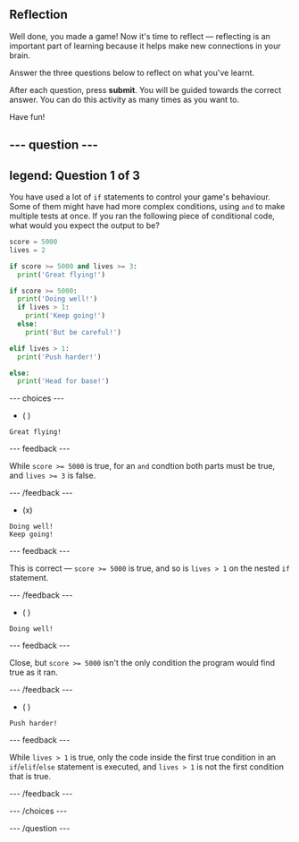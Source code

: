 ## Reflection

Well done, you made a game!  Now it's time to reflect — reflecting is an important part of learning because it helps make new connections in your brain.

Answer the three questions below to reflect on what you've learnt.

After each question, press **submit**. You will be guided towards the correct answer. You can do this activity as many times as you want to.

Have fun!

--- question ---
---
legend: Question 1 of 3
---

You have used a lot of `if` statements to control your game's behaviour. Some of them might have had more complex conditions, using `and` to make multiple tests at once. If you ran the following piece of conditional code, what would you expect the output to be?

```python
score = 5000
lives = 2

if score >= 5000 and lives >= 3:
  print('Great flying!')

if score >= 5000: 
  print('Doing well!')
  if lives > 1:
    print('Keep going!')
  else:
    print('But be careful!')

elif lives > 1:
  print('Push harder!')

else:
  print('Head for base!')
```

--- choices ---

- ( ) 
```
Great flying!
```
  --- feedback ---

While `score >= 5000` is true, for an `and` condtion both parts must be true, and `lives >= 3` is false.
  
  --- /feedback ---

- (x) 
```
Doing well!
Keep going!
```
  --- feedback ---

This is correct — `score >= 5000` is true, and so is `lives > 1` on the nested `if` statement.
  
  --- /feedback ---

- ( ) 
```
Doing well!
```
  --- feedback ---

Close, but `score >= 5000` isn't the only condition the program would find true as it ran.
  
  --- /feedback ---

- ( ) 
```
Push harder!
```
  --- feedback ---

While `lives > 1` is true, only the code inside the first true condition in an `if`/`elif`/`else` statement is executed, and `lives > 1` is not the first condition that is true.
  
  --- /feedback ---

--- /choices ---

--- /question ---
